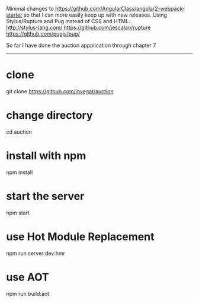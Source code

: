 
Minimal changes to https://github.com/AngularClass/angular2-webpack-starter
so that I can more easily keep up with new releases.
Using Stylus/Rupture and Pug instead of CSS and HTML.  
   http://stylus-lang.com/
   https://github.com/jescalan/rupture
   https://github.com/pugjs/pug/

So far I have done the auction appplication through chapter 7

___ 

# clone 
git clone https://github.com/invegat/auction

# change directory 
cd auction

# install with npm
npm install

# start the server
npm start

# use Hot Module Replacement
npm run server:dev:hmr

# use AOT
npm run build:aot
